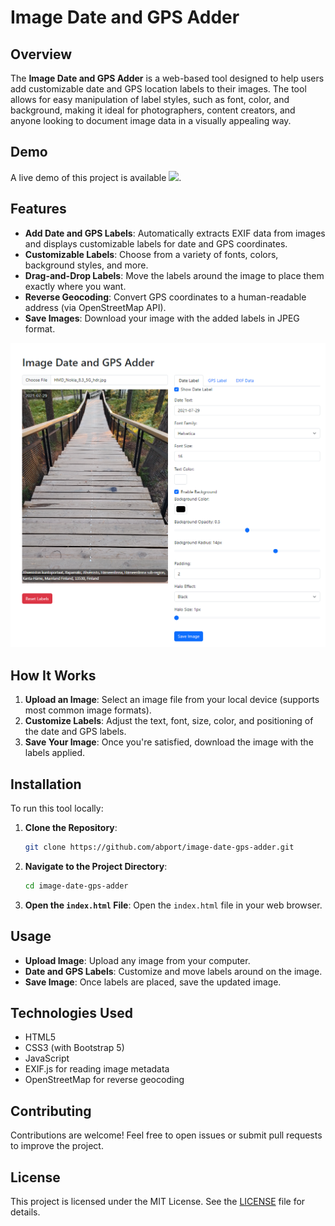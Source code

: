 # Image Date and GPS Adder

## Overview
The **Image Date and GPS Adder** is a web-based tool designed to help users add customizable date and GPS location labels to their images. The tool allows for easy manipulation of label styles, such as font, color, and background, making it ideal for photographers, content creators, and anyone looking to document image data in a visually appealing way.

## Demo
A live demo of this project is available <a href="https://abport.github.io/Image-Date-GPS-Adder/"
    ><img
      src="https://img.shields.io/static/v1?label=&message=Live%20Demo%20Here&color=orange"
      height="25"
  /></a>.

  
## Features
- **Add Date and GPS Labels**: Automatically extracts EXIF data from images and displays customizable labels for date and GPS coordinates.
- **Customizable Labels**: Choose from a variety of fonts, colors, background styles, and more.
- **Drag-and-Drop Labels**: Move the labels around the image to place them exactly where you want.
- **Reverse Geocoding**: Convert GPS coordinates to a human-readable address (via OpenStreetMap API).
- **Save Images**: Download your image with the added labels in JPEG format.

![Projects](https://github.com/abport/Image-Date-GPS-Adder/blob/main/screenshot.png) 

## How It Works
1. **Upload an Image**: Select an image file from your local device (supports most common image formats).
2. **Customize Labels**: Adjust the text, font, size, color, and positioning of the date and GPS labels.
3. **Save Your Image**: Once you're satisfied, download the image with the labels applied.

## Installation
To run this tool locally:
1. **Clone the Repository**:
   ```bash
   git clone https://github.com/abport/image-date-gps-adder.git
   ```

2. **Navigate to the Project Directory**:
   ```bash
   cd image-date-gps-adder
   ```

3. **Open the `index.html` File**:
   Open the `index.html` file in your web browser.
   
## Usage
- **Upload Image**: Upload any image from your computer.
- **Date and GPS Labels**: Customize and move labels around on the image.
- **Save Image**: Once labels are placed, save the updated image.


## Technologies Used
- HTML5
- CSS3 (with Bootstrap 5)
- JavaScript
- EXIF.js for reading image metadata
- OpenStreetMap for reverse geocoding

## Contributing
Contributions are welcome! Feel free to open issues or submit pull requests to improve the project.

## License
This project is licensed under the MIT License. See the [LICENSE](LICENSE) file for details.
